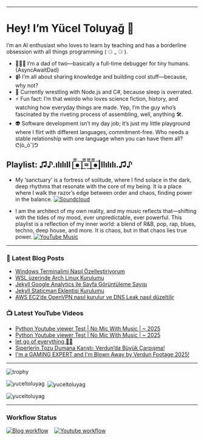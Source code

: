 
---

# Hey! I’m Yücel Toluyağ 👋

I’m an AI enthusiast who loves to learn by teaching and has a borderline obsession with all things programming ( ⚆ _ ⚆ ).

- 👨‍👧‍👦 I’m a dad of two—basically a full-time debugger for tiny humans. {AsyncAwaitDad}
- 📹 I’m all about sharing knowledge and building cool stuff—because, why not?
- 🎒 Currently wrestling with Node.js and C#, because sleep is overrated.
- ⚡ Fun fact: I’m that weirdo who loves science fiction, history, and watching how everyday things are made. Yep, I’m the guy who’s fascinated by the riveting process of assembling, well, anything 🛠️.
- 👽 Software development isn’t my day job; it’s just my little playground where I flirt with different languages, commitment-free. Who needs a stable relationship with one language when you can have them all? ᕦ(ò_óˇ)ᕤ

## Playlist: ♫♪.ılılıll|̲̅̅●̲̅̅|̲̅̅=̲̅̅|̲̅̅●̲̅̅|llılılı.♫♪

- My ‘sanctuary’ is a fortress of solitude, where I find solace in the dark, deep rhythms that resonate with the core of my being. It is a place where I walk the razor’s edge between order and chaos, finding power in the balance.  [![Soundcloud](https://img.shields.io/badge/Soundcloud-FF3300?logo=Soundcloud&logoColor=darkwhite)](https://soundcloud.com/yuceltoluyag)

- I am the architect of my own reality, and my music reflects that—shifting with the tides of my mood, ever unpredictable, ever powerful. This playlist is a reflection of my inner world: a blend of R&B, pop, rap, blues, techno, deep house, and more. It is chaos, but in that chaos lies true power. [![YouTube Music](https://img.shields.io/badge/YouTube_Music-FF0000?logo=youtube-music&logoColor=a970ff)](https://www.youtube.com/playlist?list=PLKaWgYyghzWEkpHyRsCTw_yRgcjQLmAPM)

------


### 📕 Latest Blog Posts

<!-- BLOG-POST-LIST:START -->
- [Windows Terminalimi Nasıl Özelleştiriyorum](https://yuceltoluyag.github.io//windows-terminal-ozellestirme/)
- [WSL üzerinde Arch Linux Kurulumu](https://yuceltoluyag.github.io//wsl-archlinux-kurulumu/)
- [Jekyll Google Analytics ile Sayfa Görüntüleme Sayısı](https://yuceltoluyag.github.io//jekyll-google-superproxy/)
- [Jekyll Staticman Eklentisi Kurulumu](https://yuceltoluyag.github.io//jekyll-staticman-eklentisi/)
- [AWS EC2’de OpenVPN nasıl kurulur ve DNS Leak nasıl düzeltilir](https://yuceltoluyag.github.io//openvpn-nasil-kurulur/)
<!-- BLOG-POST-LIST:END -->


### 📺 Latest YouTube Videos

<!-- YOUTUBE:START -->
- [Python Youtube viewer Test | No Mic  With Music | ~ 2025](https://www.youtube.com/watch?v=utlDCdW4djY)
- [Python Youtube viewer Test | No Mic  With Music | ~ 2025](https://www.youtube.com/watch?v=-K7TGndOBUg)
- [let go of everything 🗿💀](https://www.youtube.com/watch?v=TpzOzgYdmjg)
- [Siperlerin Tozu Dumana Karıştı: Verdun’da Büyük Çarpışma!](https://www.youtube.com/watch?v=C468cqNfY_4)
- [I&#39;m a GAMING EXPERT and I&#39;m Blown Away by Verdun Footage 2025!](https://www.youtube.com/watch?v=I6Q-SJN1wXo)
<!-- YOUTUBE:END -->
---------

![trophy](https://github-profile-trophy.vercel.app/?username=yuceltoluyag&theme=apprentice&no-bg=true&no-frame=true&column=6&margin-w=30&margin-h=60)
<p><img align="left" src="https://github-readme-stats.vercel.app/api/top-langs?username=yuceltoluyag&show_icons=true&locale=en&layout=compact" alt="yuceltoluyag" /></p>

<p>&nbsp;<img align="center" src="https://github-readme-stats.vercel.app/api?username=yuceltoluyag&show_icons=true&locale=en" alt="yuceltoluyag" /></p>

<p><img align="center" src="https://github-readme-streak-stats.herokuapp.com/?user=yuceltoluyag&" alt="yuceltoluyag" /></p>

------


### Workflow Status

[![Blog workflow](https://github.com/yuceltoluyag/yuceltoluyag/actions/workflows/blog-post-workflow.yml/badge.svg)](https://github.com/yuceltoluyag/yuceltoluyag/actions/workflows/blog-post-workflow.yml)
&nbsp;&nbsp;
[![Youtube workflow](https://github.com/yuceltoluyag/yuceltoluyag/actions/workflows/youtube-workflow.yml/badge.svg)](https://github.com/yuceltoluyag/yuceltoluyag/actions/workflows/youtube-workflow.yml)
